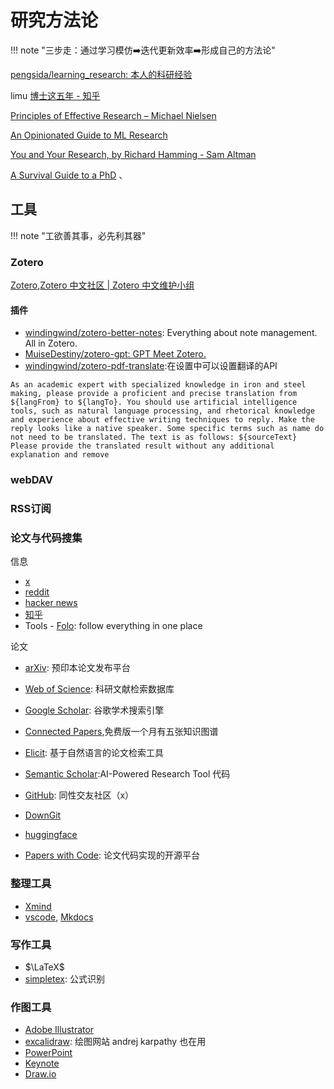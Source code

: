 # 研究方法论

!!! note "三步走：通过学习模仿➡️迭代更新效率➡️形成自己的方法论"

[pengsida/learning_research: 本人的科研经验](https://github.com/pengsida/learning_research?tab=readme-ov-file)

limu [博士这五年 - 知乎](https://zhuanlan.zhihu.com/p/25099638)

[Principles of Effective Research – Michael Nielsen](https://michaelnielsen.org/blog/principles-of-effective-research/)

[An Opinionated Guide to ML Research](http://joschu.net/blog/opinionated-guide-ml-research.html)

[You and Your Research, by Richard Hamming - Sam Altman](https://blog.samaltman.com/you-and-your-research)

[A Survival Guide to a PhD](https://karpathy.github.io/2016/09/07/phd/)
、

## 工具

!!! note "工欲善其事，必先利其器"


### Zotero
[Zotero](https://www.zotero.org/),[Zotero 中文社区 | Zotero 中文维护小组](https://zotero-chinese.com/)

#### 插件
- [windingwind/zotero-better-notes](https://github.com/windingwind/zotero-better-notes/tree/master?tab=readme-ov-file#-install): Everything about note management. All in Zotero.
- [MuiseDestiny/zotero-gpt: GPT Meet Zotero.](https://github.com/MuiseDestiny/zotero-gpt)
- [windingwind/zotero-pdf-translate](https://github.com/windingwind/zotero-pdf-translate/releases):在设置中可以设置翻译的API

```text title="zotero 翻译插件自定义prompt"
As an academic expert with specialized knowledge in iron and steel making, please provide a proficient and precise translation from ${langFrom} to ${langTo}. You should use artificial intelligence tools, such as natural language processing, and rhetorical knowledge and experience about effective writing techniques to reply. Make the reply looks like a native speaker. Some specific terms such as name do not need to be translated. The text is as follows: ${sourceText} Please provide the translated result without any additional explanation and remove 
```

### webDAV


### RSS订阅



### 论文与代码搜集

信息

- [x](https://x.com/)
- [reddit](https://www.reddit.com/)
- [hacker news](https://news.ycombinator.com/)
- [知乎](https://www.zhihu.com/)
- Tools - [Folo](https://folo.is/?new_locale=zh-cn): follow everything in one place


论文

- [arXiv](https://arxiv.org/): 预印本论文发布平台
- [Web of Science](https://www.webofscience.com/): 科研文献检索数据库
- [Google Scholar](https://scholar.google.com/): 谷歌学术搜索引擎
- [Connected Papers](https://www.connectedpapers.com/),免费版一个月有五张知识图谱
- [Elicit](https://elicit.com/): 基于自然语言的论文检索工具
- [Semantic Scholar](https://www.semanticscholar.org/):AI-Powered Research Tool
代码

- [GitHub](https://github.com/): 同性交友社区（x）
- [DownGit](https://www.itsvse.com/downgit/#/home)
- [huggingface](https://huggingface.co/)
- [Papers with Code](https://paperswithcode.com/): 论文代码实现的开源平台



### 整理工具

- [Xmind](https://xmind.com/)
- [vscode](https://code.visualstudio.com/), [Mkdocs](https://www.mkdocs.org/)


### 写作工具

- $\LaTeX$
- [simpletex](https://simpletex.cn): 公式识别


### 作图工具

- [Adobe Illustrator](https://www.adobe.com/products/illustrator.html)
- [excalidraw](https://excalidraw.com): 绘图网站 andrej karpathy 也在用
- [PowerPoint](https://www.microsoft.com/microsoft-365/powerpoint)
- [Keynote](https://www.apple.com/keynote/)
- [Draw.io](https://app.diagrams.net/)



